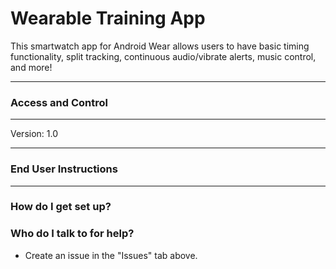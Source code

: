 # Wearable Training App #

This smartwatch app for Android Wear allows users to have basic timing functionality, split tracking, continuous audio/vibrate alerts, music control, and more!


--------
### Access and Control ###


--------

Version: 1.0


---------

### End User Instructions ###


-------------

### How do I get set up? ###



### Who do I talk to for help? ###

* Create an issue in the "Issues" tab above.